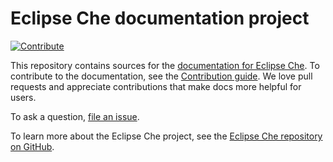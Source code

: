 # Eclipse Che documentation project
[![Contribute](https://www.eclipse.org/che/contribute.svg)](https://che.openshift.io/f?url=https://github.com/eclipse/che-docs)

This repository contains sources for the [documentation for Eclipse Che](https://www.eclipse.org/che/docs/). To contribute to the documentation, see the [Contribution guide](CONTRIBUTING.adoc). We love pull requests and appreciate contributions that make docs more helpful for users.

To ask a question, [file an issue](https://github.com/eclipse/che/issues/new?labels=area/doc,kind/question).

To learn more about the Eclipse Che project, see the [Eclipse Che repository on GitHub](https://github.com/eclipse/che).
